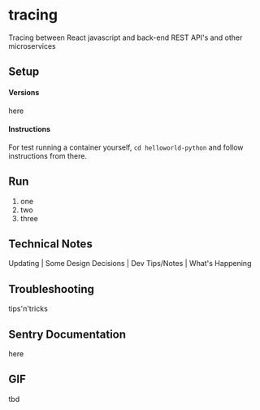 # tracing
Tracing between React javascript and back-end REST API's and other microservices


## Setup
#### Versions
here
#### Instructions
For test running a container yourself, `cd helloworld-python` and follow instructions from there.

## Run
1. one
2. two
3. three

## Technical Notes
Updating | Some Design Decisions | Dev Tips/Notes | What's Happening

## Troubleshooting
tips'n'tricks

## Sentry Documentation
here

## GIF
tbd
